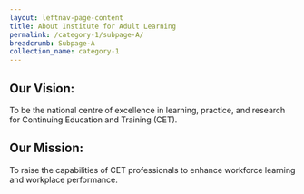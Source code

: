 ```yaml
---
layout: leftnav-page-content
title: About Institute for Adult Learning
permalink: /category-1/subpage-A/
breadcrumb: Subpage-A
collection_name: category-1
---
```


## **Our Vision:**

To be the national centre of excellence in learning, practice, and research for Continuing Education and Training (CET).

## **Our Mission:**

To raise the capabilities of CET professionals to enhance workforce learning and workplace performance.
